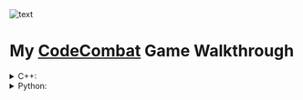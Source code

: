 <picture>
  <source media="(prefers-color-scheme: dark)" srcset="https://user-images.githubusercontent.com/114851245/197361567-2ad617b1-fdaa-49ca-800f-a345f158ff7c.png">
  <source media="(prefers-color-scheme: light)" srcset="https://user-images.githubusercontent.com/114851245/197361566-35a462cd-337b-4d2f-b60f-ca0d88e072de.png">
  <img alt="text" src="https://user-images.githubusercontent.com/114851245/197361566-35a462cd-337b-4d2f-b60f-ca0d88e072de.png">
</picture>

# My [CodeCombat](https://codecombat.com/) Game Walkthrough

<details><summary>C++:</summary>
<p>

  * [My Battle Scripts](https://github.com/AmmFed/CodeCombat-GameWalkthrough/blob/main/Languages/C++/amar-battles.py)
  * [My Levels](https://github.com/AmmFed/CodeCombat-GameWalkthrough/blob/main/Languages/C++/amar-levels.py)
  * My Notes: [Note1](https://link.something) - [Note2](https://link.something)

</p>
</details>

<details><summary>Python:</summary>
<p>

  * [My Battle Scripts](https://github.com/AmmFed/CodeCombat-GameWalkthrough/blob/main/Languages/Python/amar-battles.py)
  * [My Levels](https://github.com/AmmFed/CodeCombat-GameWalkthrough/blob/main/Languages/Python/amar-levels.py)
  * My Notes: [Gloss1](https://www.w3schools.com/python/python_ref_glossary.asp) - [Gloss2](https://docs.python.org/3/glossary.html) - [Style1](https://realpython.com/python-pep8/#tips-and-tricks-to-help-ensure-your-code-follows-pep-8) - [Style2](https://stackoverflow.blog/2021/12/23/best-practices-for-writing-code-comments/)

</p>
</details>
